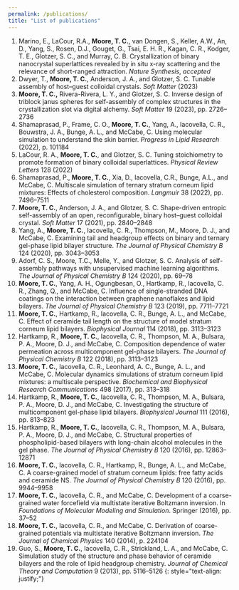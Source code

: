 ```yaml
---
permalink: /publications/
title: "List of publications"
---
```

1. Marino, E., LaCour, R.A., **Moore, T. C.**, van Dongen, S., Keller, A.W., An, D., Yang, S., Rosen, D.J., Gouget,  G.,  Tsai,  E. H. R.,  Kagan,  C. R.,  Kodger,  T. E.,  Glotzer,  S. C.,  and Murray,  C. B. Crystallization of binary nanocrystal superlattices revealed by in situ x-ray scattering and the relevance of short-ranged attraction. *Nature Synthesis*,  *accepted*
1. Dwyer,  T.,  **Moore, T. C.**,  Anderson,  J. A.,  and Glotzer,  S. C. Tunable assembly of host–guest colloidal crystals. *Soft Matter* (2023)
1. **Moore,  T. C.,**  Rivera-Rivera,  L. Y.,  and Glotzer,  S. C. Inverse design of triblock janus spheres for self-assembly of complex structures in the crystallization slot via digital alchemy. *Soft Matter* 19 (2023),  pp. 2726–2736
1. Shamaprasad,  P.,  Frame,  C. O.,  **Moore, T. C.**,  Yang,  A.,  Iacovella,  C. R.,  Bouwstra,  J. A.,  Bunge,  A. L.,  and McCabe,  C. Using molecular simulation to understand the skin barrier. *Progress in Lipid Research* (2022),  p. 101184
1. LaCour,  R. A.,  **Moore, T. C.**,  and Glotzer,  S. C. Tuning stoichiometry to promote formation of binary colloidal superlattices. *Physical Review Letters* 128 (2022)
1. Shamaprasad, P., **Moore, T. C.**, Xia, D., Iacovella, C.R., Bunge, A.L., and McCabe, C. Multiscale simulation of ternary stratum corneum lipid mixtures: Effects of cholesterol composition. *Langmuir* 38 (2022),  pp. 7496–7511
1. **Moore, T. C.**,  Anderson,  J. A.,  and Glotzer,  S. C. Shape-driven entropic self-assembly of an open, reconfigurable, binary host–guest colloidal crystal. *Soft Matter* 17 (2021),  pp. 2840–2848
1. Yang,  A.,  **Moore, T. C.**,  Iacovella,  C. R.,  Thompson,  M.,  Moore,  D. J.,  and McCabe,  C. Examining tail and headgroup effects on binary and ternary gel-phase lipid bilayer structure. *The Journal of Physical Chemistry B* 124 (2020),  pp. 3043–3053
1. Adorf,  C. S.,  Moore, T.C., Melle, Y.,  and Glotzer,  S. C. Analysis of self-assembly pathways with unsupervised machine learning algorithms. *The Journal of Physical Chemistry B* 124 (2020),  pp. 69–78
1. **Moore, T. C.**,  Yang,  A. H.,  Ogungbesan,  O.,  Hartkamp,  R.,  Iacovella,  C. R.,  Zhang,  Q.,  and McCabe,  C. Influence of single-stranded DNA coatings on the interaction between graphene nanoflakes and lipid bilayers. *The Journal of Physical Chemistry B* 123 (2019),  pp. 7711–7721
1. **Moore, T. C.**,  Hartkamp,  R.,  Iacovella,  C. R.,  Bunge,  A. L.,  and McCabe,  C. Effect of ceramide tail length on the structure of model stratum corneum lipid bilayers. *Biophysical Journal* 114 (2018),  pp. 3113–3123
1. Hartkamp,  R.,  **Moore, T. C.**,  Iacovella,  C. R.,  Thompson,  M. A.,  Bulsara,  P. A.,  Moore,  D. J.,  and McCabe,  C. Composition dependence of water permeation across multicomponent gel-phase bilayers. *The Journal of Physical Chemistry B* 122 (2018),  pp. 3113–3123
1. **Moore, T. C.**,  Iacovella,  C. R.,  Leonhard,  A. C.,  Bunge,  A. L.,  and McCabe,  C. Molecular dynamics simulations of stratum corneum lipid mixtures: a multiscale perspective. *Biochemical and Biophysical Research Communications* 498 (2017),  pp. 313–318
1. Hartkamp,  R.,  **Moore, T. C.**,  Iacovella,  C. R.,  Thompson,  M. A.,  Bulsara,  P. A.,  Moore,  D. J.,  and McCabe,  C. Investigating the structure of multicomponent gel-phase lipid bilayers. *Biophysical Journal* 111 (2016),  pp. 813–823
1. Hartkamp,  R.,  **Moore, T. C.**,  Iacovella,  C. R.,  Thompson,  M. A.,  Bulsara,  P. A.,  Moore,  D. J.,  and McCabe,  C. Structural properties of phospholipid-based bilayers with long-chain alcohol molecules in the gel phase. *The Journal of Physical Chemistry B* 120 (2016),  pp. 12863–12871
1. **Moore, T. C.**,  Iacovella,  C. R.,  Hartkamp,  R.,  Bunge,  A. L.,  and McCabe,  C. A coarse-grained model of stratum corneum lipids: free fatty acids and ceramide NS. *The Journal of Physical Chemistry B* 120 (2016),  pp. 9944–9958
1. **Moore, T. C.**,  Iacovella,  C. R.,  and McCabe,  C. Development of a coarse-grained water forcefield via multistate iterative Boltzmann inversion. In *Foundations of Molecular Modeling and Simulation*. Springer (2016),  pp. 37–52
1. **Moore, T. C.**,  Iacovella,  C. R.,  and McCabe,  C. Derivation of coarse-grained potentials via multistate iterative Boltzmann inversion. *The Journal of Chemical Physics* 140 (2014),  p. 224104
1. Guo,  S.,  **Moore, T. C.**,  Iacovella,  C. R.,  Strickland,  L. A.,  and McCabe,  C. Simulation study of the structure and phase behavior of ceramide bilayers and the role of lipid headgroup chemistry. *Journal of Chemical Theory and Computation* 9 (2013),  pp. 5116–5126
{: style="text-align: justify;"}
